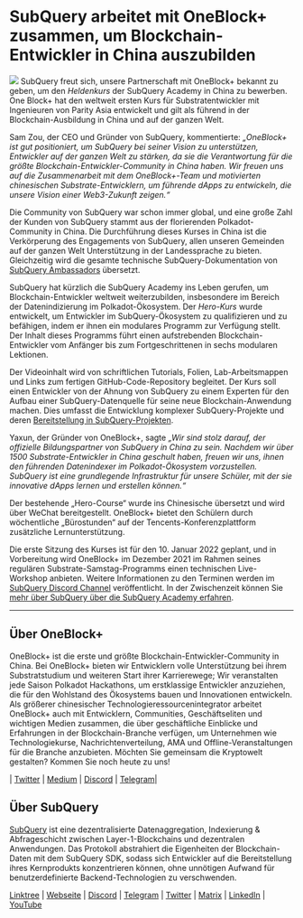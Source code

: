 # SubQuery arbeitet mit OneBlock+ zusammen, um Blockchain-Entwickler in China auszubilden

![](https://miro.medium.com/max/700/1*c1X5h-MEHHwjeqczDKvvCQ.png) SubQuery freut sich, unsere Partnerschaft mit OneBlock+ bekannt zu geben, um den _Heldenkurs_ der SubQuery Academy in China zu bewerben. One Block+ hat den weltweit ersten Kurs für Substratentwickler mit Ingenieuren von Parity Asia entwickelt und gilt als führend in der Blockchain-Ausbildung in China und auf der ganzen Welt.

Sam Zou, der CEO und Gründer von SubQuery, kommentierte: _„OneBlock+ ist gut positioniert, um SubQuery bei seiner Vision zu unterstützen, Entwickler auf der ganzen Welt zu stärken, da sie die Verantwortung für die größte Blockchain-Entwickler-Community in China haben. Wir freuen uns auf die Zusammenarbeit mit dem OneBlock+-Team und motivierten chinesischen Substrate-Entwicklern, um führende dApps zu entwickeln, die unsere Vision einer Web3-Zukunft zeigen.“_

Die Community von SubQuery war schon immer global, und eine große Zahl der Kunden von SubQuery stammt aus der florierenden Polkadot-Community in China. Die Durchführung dieses Kurses in China ist die Verkörperung des Engagements von SubQuery, allen unseren Gemeinden auf der ganzen Welt Unterstützung in der Landessprache zu bieten. Gleichzeitig wird die gesamte technische SubQuery-Dokumentation von [SubQuery Ambassadors](https://subquery.medium.com/introducing-the-subquery-ambassador-program-aa82613ab804) übersetzt.

SubQuery hat kürzlich die SubQuery Academy ins Leben gerufen, um Blockchain-Entwickler weltweit weiterzubilden, insbesondere im Bereich der Datenindizierung im Polkadot-Ökosystem. Der _Hero-Kurs_ wurde entwickelt, um Entwickler im SubQuery-Ökosystem zu qualifizieren und zu befähigen, indem er ihnen ein modulares Programm zur Verfügung stellt. Der Inhalt dieses Programms führt einen aufstrebenden Blockchain-Entwickler vom Anfänger bis zum Fortgeschrittenen in sechs modularen Lektionen.

Der Videoinhalt wird von schriftlichen Tutorials, Folien, Lab-Arbeitsmappen und Links zum fertigen GitHub-Code-Repository begleitet. Der Kurs soll einen Entwickler von der Ahnung von SubQuery zu einem Experten für den Aufbau einer SubQuery-Datenquelle für seine neue Blockchain-Anwendung machen. Dies umfasst die Entwicklung komplexer SubQuery-Projekte und deren [Bereitstellung in SubQuery-Projekten](https://project.subquery.network/).

Yaxun, der Gründer von OneBlock+, sagte _„Wir sind stolz darauf, der offizielle Bildungspartner von SubQuery in China zu sein. Nachdem wir über 1500 Substrate-Entwickler in China geschult haben, freuen wir uns, ihnen den führenden Datenindexer im Polkadot-Ökosystem vorzustellen. SubQuery ist eine grundlegende Infrastruktur für unsere Schüler, mit der sie innovative dApps lernen und erstellen können.“_

Der bestehende „Hero-Course“ wurde ins Chinesische übersetzt und wird über WeChat bereitgestellt. OneBlock+ bietet den Schülern durch wöchentliche „Bürostunden“ auf der Tencents-Konferenzplattform zusätzliche Lernunterstützung.

Die erste Sitzung des Kurses ist für den 10. Januar 2022 geplant, und in Vorbereitung wird OneBlock+ im Dezember 2021 im Rahmen seines regulären Substrate-Samstag-Programms einen technischen Live-Workshop anbieten. Weitere Informationen zu den Terminen werden im [SubQuery Discord Channel](https://discord.com/invite/78zg8aBSMG) veröffentlicht. In der Zwischenzeit können Sie [mehr über SubQuery über die SubQuery Academy erfahren](https://subquery.coassemble.com/unlock/dOKZW6O#/).

---

## Über OneBlock+

OneBlock+ ist die erste und größte Blockchain-Entwickler-Community in China. Bei OneBlock+ bieten wir Entwicklern volle Unterstützung bei ihrem Substratstudium und weiteren Start ihrer Karrierewege; Wir veranstalten jede Saison Polkadot Hackathons, um erstklassige Entwickler anzuziehen, die für den Wohlstand des Ökosystems bauen und Innovationen entwickeln. Als größerer chinesischer Technologieressourcenintegrator arbeitet OneBlock+ auch mit Entwicklern, Communities, Geschäftseliten und wichtigen Medien zusammen, die über geschäftliche Einblicke und Erfahrungen in der Blockchain-Branche verfügen, um Unternehmen wie Technologiekurse, Nachrichtenverteilung, AMA und Offline-Veranstaltungen für die Branche anzubieten. Möchten Sie gemeinsam die Kryptowelt gestalten? Kommen Sie noch heute zu uns!

|  [Twitter](https://mobile.twitter.com/oneblock_)  |  [Medium](https://medium.com/@OneBlockplus?p=5a6193755f9b) |  [Discord](https://discord.gg/5aWx6Rch)  |  [Telegram](https://t.me/oneblock_dev)|

## Über SubQuery

[SubQuery](https://subquery.network/) ist eine dezentralisierte Datenaggregation, Indexierung & Abfrageschicht zwischen Layer-1-Blockchains und dezentralen Anwendungen. Das Protokoll abstrahiert die Eigenheiten der Blockchain-Daten mit dem SubQuery SDK, sodass sich Entwickler auf die Bereitstellung ihres Kernprodukts konzentrieren können, ohne unnötigen Aufwand für benutzerdefinierte Backend-Technologien zu verschwenden.

​​[Linktree](https://linktr.ee/subquerynetwork)  |  [Webseite](https://subquery.network/)  |  [Discord](https://discord.com/invite/78zg8aBSMG)  |  [Telegram](https://t.me/subquerynetwork)  |  [Twitter](https://twitter.com/subquerynetwork)  |  [Matrix](https://matrix.to/#/#subquery:matrix.org)  |  [LinkedIn](https://www.linkedin.com/company/subquery)  |  [YouTube](https://www.youtube.com/channel/UCi1a6NUUjegcLHDFLr7CqLw)
